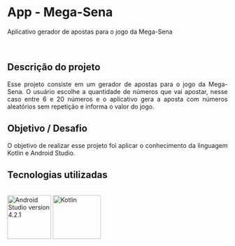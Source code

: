 # App - Mega-Sena

Aplicativo gerador de apostas para o jogo da Mega-Sena

<br/>


## Descrição do projeto
<p align="justify">Esse projeto consiste em um gerador de apostas para o jogo da Mega-Sena. O usuário escolhe a quantidade de números que vai apostar, nesse caso entre 6 e 20 números e o aplicativo gera a aposta com números aleatórios sem repetição e informa o valor do jogo.</p>

## Objetivo / Desafio

<p align="justify">O objetivo de realizar esse projeto foi aplicar o conhecimento da linguagem Kotlin e Android Studio.</p>

## Tecnologias utilizadas

<div style="display: inline_block"><br>
  <img src="https://github.com/RiannReis/MS-1st-app/assets/106779395/17107d83-9d49-4645-9be3-f53138514d28" alt="Android Studio version 4.2.1" width="100" height="100">
  <img src="https://github.com/RiannReis/MS-1st-app/assets/106779395/4d0c5aba-a578-4bcc-bdd9-abaf85f2e3f4" alt="Kotlin" width="110" height="100">
</div>

